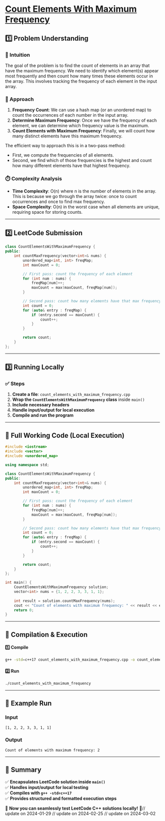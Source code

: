 # **[Count Elements With Maximum Frequency](https://leetcode.com/problems/count-elements-with-maximum-frequency/description/)**  

## **1️⃣ Problem Understanding**  
### **📌 Intuition**  
The goal of the problem is to find the count of elements in an array that have the maximum frequency. We need to identify which element(s) appear most frequently and then count how many times these elements occur in the array. This involves tracking the frequency of each element in the input array. 

### **🚀 Approach**  
1. **Frequency Count**: We can use a hash map (or an unordered map) to count the occurrences of each number in the input array.
2. **Determine Maximum Frequency**: Once we have the frequency of each element, we can determine which frequency value is the maximum.
3. **Count Elements with Maximum Frequency**: Finally, we will count how many distinct elements have this maximum frequency.
   
The efficient way to approach this is in a two-pass method:
- First, we compute the frequencies of all elements.
- Second, we find which of those frequencies is the highest and count how many different elements have that highest frequency.

### **⏱️ Complexity Analysis**  
- **Time Complexity**: O(n) where n is the number of elements in the array. This is because we go through the array twice: once to count occurrences and once to find max frequency.
- **Space Complexity**: O(n) in the worst case when all elements are unique, requiring space for storing counts.

---  

## **2️⃣ LeetCode Submission**  
```cpp
class CountElementsWithMaximumFrequency {
public:
    int countMaxFrequency(vector<int>& nums) {
        unordered_map<int, int> freqMap;
        int maxCount = 0;

        // First pass: count the frequency of each element
        for (int num : nums) {
            freqMap[num]++;
            maxCount = max(maxCount, freqMap[num]);
        }

        // Second pass: count how many elements have that max frequency
        int count = 0;
        for (auto& entry : freqMap) {
            if (entry.second == maxCount) {
                count++;
            }
        }

        return count;
    }
};
```  

---  

## **3️⃣ Running Locally**  
### **✅ Steps**  
1. **Create a file**: `count_elements_with_maximum_frequency.cpp`  
2. **Wrap the `CountElementsWithMaximumFrequency` class** inside `main()`  
3. **Include necessary headers**  
4. **Handle input/output for local execution**  
5. **Compile and run the program**  

---  

## **📝 Full Working Code (Local Execution)**  
```cpp
#include <iostream>
#include <vector>
#include <unordered_map>

using namespace std;

class CountElementsWithMaximumFrequency {
public:
    int countMaxFrequency(vector<int>& nums) {
        unordered_map<int, int> freqMap;
        int maxCount = 0;

        // First pass: count the frequency of each element
        for (int num : nums) {
            freqMap[num]++;
            maxCount = max(maxCount, freqMap[num]);
        }

        // Second pass: count how many elements have that max frequency
        int count = 0;
        for (auto& entry : freqMap) {
            if (entry.second == maxCount) {
                count++;
            }
        }

        return count;
    }
};

int main() {
    CountElementsWithMaximumFrequency solution;
    vector<int> nums = {1, 2, 2, 3, 3, 1, 1};
    
    int result = solution.countMaxFrequency(nums);
    cout << "Count of elements with maximum frequency: " << result << endl; // Example input
    return 0;
}  
```  

---  

## **🔧 Compilation & Execution**  
#### **1️⃣ Compile**  
```bash
g++ -std=c++17 count_elements_with_maximum_frequency.cpp -o count_elements_with_maximum_frequency
```  

#### **2️⃣ Run**  
```bash
./count_elements_with_maximum_frequency
```  

---  

## **🎯 Example Run**  
### **Input**  
```
[1, 2, 2, 3, 3, 1, 1]
```  
### **Output**  
```
Count of elements with maximum frequency: 2
```  

---  

## **📌 Summary**  
✅ **Encapsulates LeetCode solution inside `main()`**  
✅ **Handles input/output for local testing**  
✅ **Compiles with `g++ -std=c++17`**  
✅ **Provides structured and formatted execution steps**  

🚀 **Now you can seamlessly test LeetCode C++ solutions locally!** 🚀// update on 2024-01-29
// update on 2024-02-25
// update on 2024-03-02
